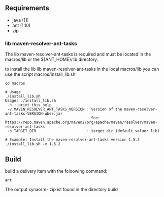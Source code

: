 ## Requirements
* java (11)
* ant (1.10)
* zip

### lib maven-resolver-ant-tasks

The lib maven-resolver-ant-tasks is required and must be located in the macros/lib or the ${ANT_HOME}/lib directory.

to install the lib lib maven-resolver-ant-tasks in the local macros/lib you can use the script macros/install_lib.sh

```
cd macros

# Usage
./install_lib.sh
Usage: ./install_lib.sh
 -h : print this help
 -v MAVEN_RESOLVER_ANT_TASKS_VERSION : Version of the maven-resolver-ant-tasks-VERSION-uber.jar
                                       See: https://repo.maven.apache.org/maven2/org/apache/maven/resolver/maven-resolver-ant-tasks
 -o TARGET_DIR                       : target dir (default value: lib)

# Example: Install the maven-resolver-ant-tasks version 1.5.2
./install_lib.sh -v 1.5.2

```

## Build

build a delivery item with the foloowing command:

```
ant
```

The output xynaorm-<VERSION>.zip ist found in the directory build
